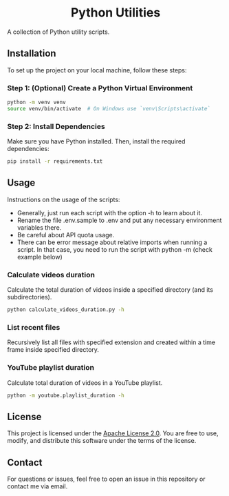 # <h1 align="center">Python Utilities</h1>

A collection of Python utility scripts.

## Installation

To set up the project on your local machine, follow these steps:

### Step 1: (Optional) Create a Python Virtual Environment

```bash
python -m venv venv
source venv/bin/activate  # On Windows use `venv\Scripts\activate`
```

### Step 2: Install Dependencies

Make sure you have Python installed. Then, install the required dependencies:

```bash
pip install -r requirements.txt
```

## Usage

Instructions on the usage of the scripts:

- Generally, just run each script with the option -h to learn about it.
- Rename the file .env.sample to .env and put any necessary environment variables there.
- Be careful about API quota usage.
- There can be error message about relative imports when running a script. In that case, you need to run the script with python -m (check example below)

### Calculate videos duration

Calculate the total duration of videos inside a specified directory (and its subdirectories).

```bash
python calculate_videos_duration.py -h
```

### List recent files

Recursively list all files with specified extension and created within a time frame inside specified directory.

### YouTube playlist duration

Calculate total duration of videos in a YouTube playlist.

```bash
python -m youtube.playlist_duration -h
```

## License

This project is licensed under the [Apache License 2.0](LICENSE). You are free to use, modify, and distribute this software under the terms of the license.

## Contact

For questions or issues, feel free to open an issue in this repository or contact me via email.
